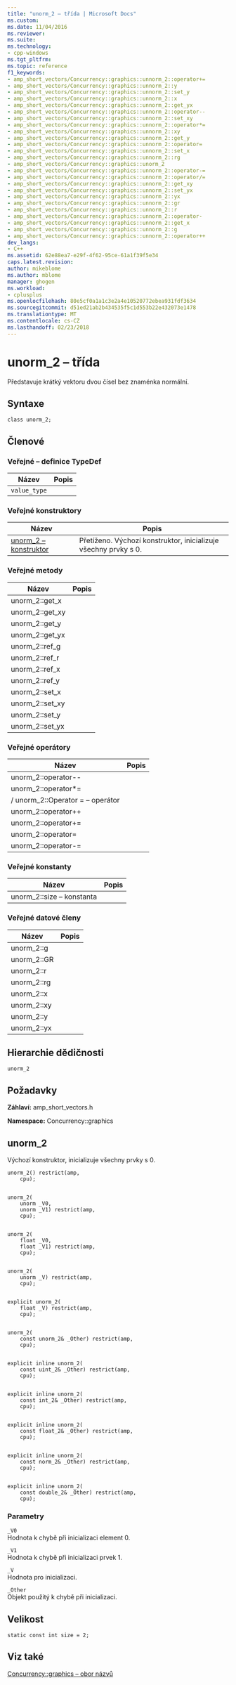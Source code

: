 ```yaml
---
title: "unorm_2 – třída | Microsoft Docs"
ms.custom: 
ms.date: 11/04/2016
ms.reviewer: 
ms.suite: 
ms.technology:
- cpp-windows
ms.tgt_pltfrm: 
ms.topic: reference
f1_keywords:
- amp_short_vectors/Concurrency::graphics::unnorm_2::operator+=
- amp_short_vectors/Concurrency::graphics::unnorm_2::y
- amp_short_vectors/Concurrency::graphics::unnorm_2::set_y
- amp_short_vectors/Concurrency::graphics::unnorm_2::x
- amp_short_vectors/Concurrency::graphics::unnorm_2::get_yx
- amp_short_vectors/Concurrency::graphics::unnorm_2::operator--
- amp_short_vectors/Concurrency::graphics::unnorm_2::set_xy
- amp_short_vectors/Concurrency::graphics::unnorm_2::operator*=
- amp_short_vectors/Concurrency::graphics::unnorm_2::xy
- amp_short_vectors/Concurrency::graphics::unnorm_2::get_y
- amp_short_vectors/Concurrency::graphics::unnorm_2::operator=
- amp_short_vectors/Concurrency::graphics::unnorm_2::set_x
- amp_short_vectors/Concurrency::graphics::unnorm_2::rg
- amp_short_vectors/Concurrency::graphics::unorm_2
- amp_short_vectors/Concurrency::graphics::unnorm_2::operator-=
- amp_short_vectors/Concurrency::graphics::unnorm_2::operator/=
- amp_short_vectors/Concurrency::graphics::unnorm_2::get_xy
- amp_short_vectors/Concurrency::graphics::unnorm_2::set_yx
- amp_short_vectors/Concurrency::graphics::unnorm_2::yx
- amp_short_vectors/Concurrency::graphics::unnorm_2::gr
- amp_short_vectors/Concurrency::graphics::unnorm_2::r
- amp_short_vectors/Concurrency::graphics::unnorm_2::operator-
- amp_short_vectors/Concurrency::graphics::unnorm_2::get_x
- amp_short_vectors/Concurrency::graphics::unnorm_2::g
- amp_short_vectors/Concurrency::graphics::unnorm_2::operator++
dev_langs:
- C++
ms.assetid: 62e88ea7-e29f-4f62-95ce-61a1f39f5e34
caps.latest.revision: 
author: mikeblome
ms.author: mblome
manager: ghogen
ms.workload:
- cplusplus
ms.openlocfilehash: 80e5cf0a1a1c3e2a4e10520772ebea931fdf3634
ms.sourcegitcommit: d51ed21ab2b434535f5c1d553b22e432073e1478
ms.translationtype: MT
ms.contentlocale: cs-CZ
ms.lasthandoff: 02/23/2018
---
```

# <a name="unorm2-class"></a>unorm_2 – třída
Představuje krátký vektoru dvou čísel bez znaménka normální.  
  
## <a name="syntax"></a>Syntaxe  
  
```  
class unorm_2;  
```  
  
## <a name="members"></a>Členové  
  
### <a name="public-typedefs"></a>Veřejné – definice TypeDef  
  
|Název|Popis|  
|----------|-----------------|  
|`value_type`||  
  
### <a name="public-constructors"></a>Veřejné konstruktory  
  
|Název|Popis|  
|----------|-----------------|  
|[unorm_2 – konstruktor](#ctor)|Přetíženo. Výchozí konstruktor, inicializuje všechny prvky s 0.|  
  
### <a name="public-methods"></a>Veřejné metody  
  
|Název|Popis|  
|----------|-----------------|  
|unorm_2::get_x||  
|unorm_2::get_xy||  
|unorm_2::get_y||  
|unorm_2::get_yx||  
|unorm_2::ref_g||  
|unorm_2::ref_r||  
|unorm_2::ref_x||  
|unorm_2::ref_y||  
|unorm_2::set_x||  
|unorm_2::set_xy||  
|unorm_2::set_y||  
|unorm_2::set_yx||  
  
### <a name="public-operators"></a>Veřejné operátory  
  
|Název|Popis|  
|----------|-----------------|  
|unorm_2::operator--||  
|unorm_2::operator*=||  
|/ unorm_2::Operator = – operátor||  
|unorm_2::operator++||  
|unorm_2::operator+=||  
|unorm_2::operator=||  
|unorm_2::operator-=||  
  
### <a name="public-constants"></a>Veřejné konstanty  
  
|Název|Popis|  
|----------|-----------------|  
|unorm_2::size – konstanta||  
  
### <a name="public-data-members"></a>Veřejné datové členy  
  
|Název|Popis|  
|----------|-----------------|  
|unorm_2::g||  
|unorm_2::GR||  
|unorm_2::r||  
|unorm_2::rg||  
|unorm_2::x||  
|unorm_2::xy||  
|unorm_2::y||  
|unorm_2::yx||  
  
## <a name="inheritance-hierarchy"></a>Hierarchie dědičnosti  
 `unorm_2`  
  
## <a name="requirements"></a>Požadavky  
 **Záhlaví:** amp_short_vectors.h  
  
 **Namespace:** Concurrency::graphics  
  
##  <a name="ctor"></a> unorm_2 

 Výchozí konstruktor, inicializuje všechny prvky s 0.  
  
```  
unorm_2() restrict(amp,
    cpu);

 
unorm_2(
    unorm _V0,  
    unorm _V1) restrict(amp,
    cpu);

 
unorm_2(
    float _V0,  
    float _V1) restrict(amp,
    cpu);

 
unorm_2(
    unorm _V) restrict(amp,
    cpu);

 
explicit unorm_2(
    float _V) restrict(amp,
    cpu);

 
unorm_2(
    const unorm_2& _Other) restrict(amp,
    cpu);

 
explicit inline unorm_2(
    const uint_2& _Other) restrict(amp,
    cpu);

 
explicit inline unorm_2(
    const int_2& _Other) restrict(amp,
    cpu);

 
explicit inline unorm_2(
    const float_2& _Other) restrict(amp,
    cpu);

 
explicit inline unorm_2(
    const norm_2& _Other) restrict(amp,
    cpu);

 
explicit inline unorm_2(
    const double_2& _Other) restrict(amp,
    cpu);
```  
  
### <a name="parameters"></a>Parametry  
 `_V0`  
 Hodnota k chybě při inicializaci element 0.  
  
 `_V1`  
 Hodnota k chybě při inicializaci prvek 1.  
  
 `_V`  
 Hodnota pro inicializaci.  
  
 `_Other`  
 Objekt použitý k chybě při inicializaci.  
  
##  <a name="unorm_2__size"></a> Velikost 

```  
static const int size = 2;  
```  
  
## <a name="see-also"></a>Viz také  
 [Concurrency::graphics – obor názvů](concurrency-graphics-namespace.md)
